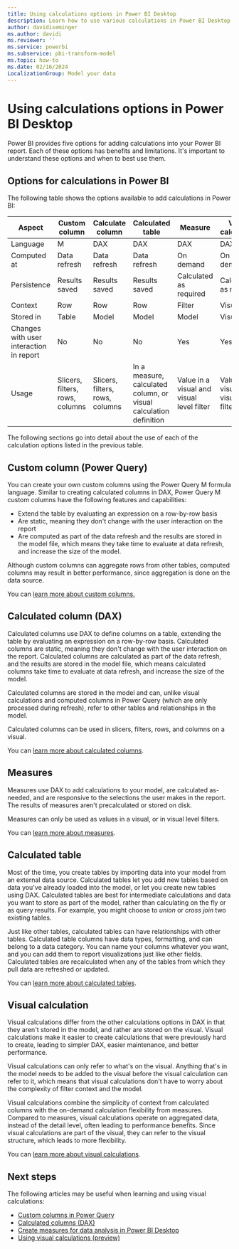 ```yaml
---
title: Using calculations options in Power BI Desktop
description: Learn how to use various calculations in Power BI Desktop.
author: davidiseminger
ms.author: davidi
ms.reviewer: ''
ms.service: powerbi
ms.subservice: pbi-transform-model
ms.topic: how-to
ms.date: 02/16/2024
LocalizationGroup: Model your data
---
```

# Using calculations options in Power BI Desktop

Power BI provides five options for adding calculations into your Power BI report. Each of these options has benefits and limitations. It's important to understand these options and when to best use them.

## Options for calculations in Power BI

The following table shows the options available to add calculations in Power BI:

| Aspect | Custom column | Calculate column | Calculated table | Measure | Visual calculation |
| --- | --- | --- | --- | --- | --- |
| Language | M | DAX | DAX | DAX | DAX |
| Computed at | Data refresh | Data refresh | Data refresh | On demand | On demand |
| Persistence | Results saved | Results saved | Results saved | Calculated as required | Calculated as required |
| Context | Row | Row | Row | Filter | Visual |
| Stored in | Table | Model | Model | Model | Visual |
| Changes with user interaction in report | No | No | No | Yes | Yes |
| Usage | Slicers, filters, rows, columns | Slicers, filters, rows, columns | In a measure, calculated column, or visual calculation definition | Value in a visual and visual level filter | Value in a visual and visual level filter |

The following sections go into detail about the use of each of the calculation options listed in the previous table.

## Custom column (Power Query)

You can create your own custom columns using the Power Query M formula language. Similar to creating calculated columns in DAX, Power Query M custom columns have the following features and capabilities:

* Extend the table by evaluating an expression on a row-by-row basis
* Are static, meaning they don't change with the user interaction on the report
* Are computed as part of the data refresh and the results are stored in the model file, which means they take time to evaluate at data refresh, and increase the size of the model.

Although custom columns can aggregate rows from other tables, computed columns may result in better performance, since aggregation is done on the data source.

You can [learn more about custom columns.](/power-query/add-custom-column)

## Calculated column (DAX)

Calculated columns use DAX to define columns on a table, extending the table by evaluating an expression on a row-by-row basis. Calculated columns are static, meaning they don't change with the user interaction on the report. Calculated columns are calculated as part of the data refresh, and the results are stored in the model file, which means calculated columns take time to evaluate at data refresh, and increase the size of the model.

Calculated columns are stored in the model and can, unlike visual calculations and computed columns in Power Query (which are only processed during refresh), refer to other tables and relationships in the model.

Calculated columns can be used in slicers, filters, rows, and columns on a visual.

You can [learn more about calculated columns](desktop-calculated-columns.md).


## Measures

Measures use DAX to add calculations to your model, are calculated as-needed, and are responsive to the selections the user makes in the report. The results of measures aren't precalculated or stored on disk.

Measures can only be used as values in a visual, or in visual level filters.

You can [learn more about measures](desktop-measures.md).

## Calculated table

Most of the time, you create tables by importing data into your model from an external data source. Calculated tables let you add new tables based on data you've already loaded into the model, or let you create new tables using DAX. Calculated tables are best for intermediate calculations and data you want to store as part of the model, rather than calculating on the fly or as query results. For example, you might choose to *union* or *cross join* two existing tables.

Just like other tables, calculated tables can have relationships with other tables. Calculated table columns have data types, formatting, and can belong to a data category. You can name your columns whatever you want, and you can add them to report visualizations just like other fields. Calculated tables are recalculated when any of the tables from which they pull data are refreshed or updated.

You can [learn more about calculated tables](desktop-calculated-tables.md).

## Visual calculation

Visual calculations differ from the other calculations options in DAX in that they aren't stored in the model, and rather are stored on the visual. Visual calculations make it easier to create calculations that were previously hard to create, leading to simpler DAX, easier maintenance, and better performance.

Visual calculations can only refer to what's on the visual. Anything that's in the model needs to be added to the visual before the visual calculation can refer to it, which means that visual calculations don't have to worry about the complexity of filter context and the model. 

Visual calculations combine the simplicity of context from calculated columns with the on-demand calculation flexibility from measures. Compared to measures, visual calculations operate on aggregated data, instead of the detail level, often leading to performance benefits. Since visual calculations are part of the visual, they can refer to the visual structure, which leads to more flexibility.

You can [learn more about visual calculations](desktop-visual-calculations-overview.md).


## Next steps

The following articles may be useful when learning and using visual calculations: 

* [Custom columns in Power Query](/power-query/add-custom-column)
* [Calculated columns (DAX)](desktop-calculated-columns.md)
* [Create measures for data analysis in Power BI Desktop](desktop-measures.md)
* [Using visual calculations (preview)](desktop-visual-calculations-overview.md)
